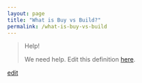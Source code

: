 ```yaml
---
layout: page
title: "What is Buy vs Build?"
permalink: /what-is-buy-vs-build
---
```


> Help! 
> 
> We need help. Edit this definition <a href="https://github.com/and-digital/tech-definitions/blob/master/definitions/commercials/buy-vs-build.md">here</a>.

<p class="edit-term"><a href="https://github.com/and-digital/tech-definitions/blob/master/definitions/commercials/buy-vs-build.md">edit</a></p>
